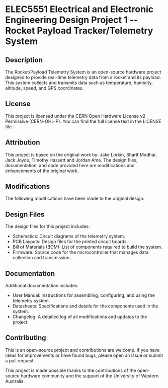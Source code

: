 # ELEC5551 Electrical and Electronic Engineering Design Project 1 -- Rocket Payload Tracker/Telemetry System

## Description
The Rocket/Payload Telemetry System is an open-source hardware project designed to provide real-time telemetry data from a rocket and its payload. 
This system collects and transmits data such as temperature, humidity, altitude, speed, and GPS coordinates. 

## License
This project is licensed under the CERN Open Hardware License v2 - Permissive (CERN-OHL-P). You can find the full license text in the LICENSE file.

## Attribution
This project is based on the original work by:
Jake Lorkin,
Sharif Modhar,
Jack Joyce,
Timothy Hassett and
Jordan Ama.
The design files, documentation, and code provided here are modifications and enhancements of the original work.

## Modifications
The following modifications have been made to the original design:


## Design Files
The design files for this project includes:
- Schematics: Circuit diagrams of the telemetry system.
- PCB Layouts: Design files for the printed circuit boards.
- Bill of Materials (BOM): List of components required to build the system.
- Firmware: Source code for the microcontroller that manages data collection and transmission.

## Documentation
Additional documentation includes:
- User Manual: Instructions for assembling, configuring, and using the telemetry system.
- Datasheets: Specifications and details for the components used in the system.
- Changelog: A detailed log of all modifications and updates to the project.

## Contributing
This is an open-source project and contributions are welcome. If you have ideas for improvements or have found bugs, please open an issue or submit a pull request.

This project is made possible thanks to the contributions of the open-source hardware community and the support of the University of Western Australia. 
